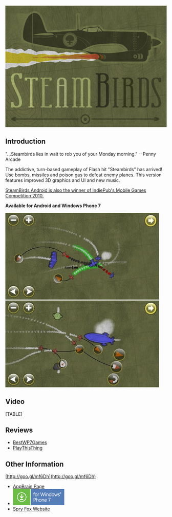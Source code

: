 ![SteamBirdsWebLogo.png](/media/migrated_media-SteamBirdsWebLogo.png)

## Introduction

"...Steambirds lies in wait to rob you of your Monday morning." --Penny Arcade

The addictive, turn-based gameplay of Flash hit "Steambirds" has arrived! Use bombs, missiles and poison gas to defeat enemy planes. This version features improved 3D graphics and UI and new music.

[SteamBirds Android is also the winner of IndiePub's Mobile Games Competition 2010.](http://www.gamasutra.com/view/news/32050/SteamBirds_Wins_Grand_Prize_At_IndiePubs_Mobile_Games_Competition.php)

**Available for Android and Windows Phone 7**

![SteamBirdsScreen1.jpg](/media/migrated_media-SteamBirdsScreen1.jpg) ![SteamBirdsScreen2.jpg](/media/migrated_media-SteamBirdsScreen2.jpg)

## Video

[TABLE]

## Reviews

-   [BestWP7Games](http://goo.gl/evDmj)
-   [PlayThisThing](http://playthisthing.com/steambirds)

## Other Information

[http://goo.gl/mf6Dh](http://goo.gl/mf6Dh)

-   [AppBrain Page](http://www.appbrain.com/app/steambirds/com.SteamBirds)
-   [![DownloadForWp7.png](/media/migrated_media-DownloadForWp7.png)](http://social.zune.net/External/LaunchZuneProtocol.aspx?pathuri=navigate%3FphoneAppID=949aeeaf-c60a-4f34-b293-b6a671a6cc3c)
-   [Spry Fox Website](http://www.spryfox.com/)
